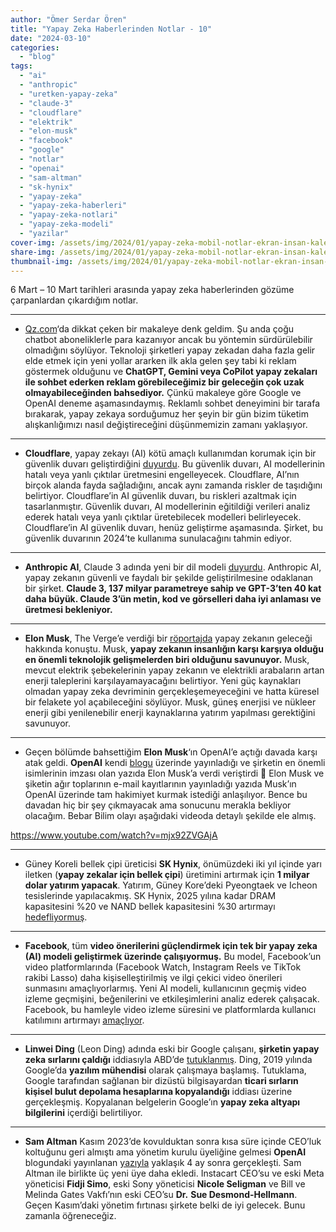 ```yaml
---
author: "Ömer Serdar Ören"
title: "Yapay Zeka Haberlerinden Notlar - 10"
date: "2024-03-10"
categories: 
  - "blog"
tags: 
  - "ai"
  - "anthropic"
  - "uretken-yapay-zeka"
  - "claude-3"
  - "cloudflare"
  - "elektrik"
  - "elon-musk"
  - "facebook"
  - "google"
  - "notlar"
  - "openai"
  - "sam-altman"
  - "sk-hynix"
  - "yapay-zeka"
  - "yapay-zeka-haberleri"
  - "yapay-zeka-notlari"
  - "yapay-zeka-modeli"
  - "yazilar"
cover-img: /assets/img/2024/01/yapay-zeka-mobil-notlar-ekran-insan-kalem-bin-image-creator-1.jpg
share-img: /assets/img/2024/01/yapay-zeka-mobil-notlar-ekran-insan-kalem-bin-image-creator-1.jpg
thumbnail-img: /assets/img/2024/01/yapay-zeka-mobil-notlar-ekran-insan-kalem-bin-image-creator-1.jpg
---
```


6 Mart – 10 Mart tarihleri arasında yapay zeka haberlerinden gözüme çarpanlardan çıkardığım notlar.

* * *

- [Qz.com](https://qz.com/openai-chatgpt-microsoft-copilot-google-gemini-ads-ai-1851306159)‘da dikkat çeken bir makaleye denk geldim. Şu anda çoğu chatbot aboneliklerle para kazanıyor ancak bu yöntemin sürdürülebilir olmadığını söylüyor. Teknoloji şirketleri yapay zekadan daha fazla gelir elde etmek için yeni yollar ararken ilk akla gelen şey tabi ki reklam göstermek olduğunu ve **ChatGPT, Gemini veya CoPilot yapay zekaları ile sohbet ederken reklam görebileceğimiz bir geleceğin çok uzak olmayabileceğinden bahsediyor.** Çünkü makaleye göre Google ve OpenAI deneme aşamasındaymış. Reklamlı sohbet deneyimini bir tarafa bırakarak, yapay zekaya sorduğumuz her şeyin bir gün bizim tüketim alışkanlığımızı nasıl değiştireceğini düşünmemizin zamanı yaklaşıyor.

* * *

- **Cloudflare**, yapay zekayı (AI) kötü amaçlı kullanımdan korumak için bir güvenlik duvarı geliştirdiğini [duyurdu](https://blog.cloudflare.com/firewall-for-ai). Bu güvenlik duvarı, AI modellerinin hatalı veya yanlı çıktılar üretmesini engelleyecek. Cloudflare, AI’nın birçok alanda fayda sağladığını, ancak aynı zamanda riskler de taşıdığını belirtiyor. Cloudflare’in AI güvenlik duvarı, bu riskleri azaltmak için tasarlanmıştır. Güvenlik duvarı, AI modellerinin eğitildiği verileri analiz ederek hatalı veya yanlı çıktılar üretebilecek modelleri belirleyecek. Cloudflare’in AI güvenlik duvarı, henüz geliştirme aşamasında. Şirket, bu güvenlik duvarının 2024’te kullanıma sunulacağını tahmin ediyor.

* * *

- **Anthropic AI**, Claude 3 adında yeni bir dil modeli [duyurdu](https://www.anthropic.com/news/claude-3-family). Anthropic AI, yapay zekanın güvenli ve faydalı bir şekilde geliştirilmesine odaklanan bir şirket. **Claude 3, 137 milyar parametreye sahip ve GPT-3’ten 40 kat daha büyük. Claude 3’ün metin, kod ve görselleri daha iyi anlaması ve üretmesi bekleniyor.**

* * *

- **Elon Musk**, The Verge’e verdiği bir [röportajda](https://www.windowscentral.com/software-apps/elon-musk-the-verge-of-ai-revolution-no-power) yapay zekanın geleceği hakkında konuştu. Musk, **yapay zekanın insanlığın karşı karşıya olduğu en önemli teknolojik gelişmelerden biri olduğunu savunuyor.** Musk, mevcut elektrik şebekelerinin yapay zekanın ve elektrikli arabaların artan enerji taleplerini karşılayamayacağını belirtiyor. Yeni güç kaynakları olmadan yapay zeka devriminin gerçekleşemeyeceğini ve hatta küresel bir felakete yol açabileceğini söylüyor. Musk, güneş enerjisi ve nükleer enerji gibi yenilenebilir enerji kaynaklarına yatırım yapılması gerektiğini savunuyor.

* * *

- Geçen bölümde bahsettiğim **Elon Musk**‘ın OpenAI’e açtığı davada karşı atak geldi. **OpenAI** kendi [blogu](https://openai.com/blog/openai-elon-musk) üzerinde yayınladığı ve şirketin en önemli isimlerinin imzası olan yazıda Elon Musk’a verdi veriştirdi 🙂 Elon Musk ve şiketin ağır toplarının e-mail kayıtlarının yayınladığı yazıda Musk’ın OpenAI üzerinde tam hakimiyet kurmak istediği anlaşılıyor. Bence bu davadan hiç bir şey çıkmayacak ama sonucunu merakla bekliyor olacağım. Bebar Bilim olayı aşağıdaki videoda detaylı şekilde ele almış.

<https://www.youtube.com/watch?v=mjx92ZVGAjA>

* * *

- Güney Koreli bellek çipi üreticisi **SK Hynix**, önümüzdeki iki yıl içinde yarı iletken (**yapay zekalar için bellek çipi**) üretimini artırmak için **1 milyar dolar yatırım yapacak**. Yatırım, Güney Kore’deki Pyeongtaek ve Icheon tesislerinde yapılacakmış. SK Hynix, 2025 yılına kadar DRAM kapasitesini %20 ve NAND bellek kapasitesini %30 artırmayı [hedefliyormuş](https://finance.yahoo.com/news/sk-hynix-investing-1-billion-015026355.html).

* * *

- **Facebook**, tüm **video önerilerini güçlendirmek için tek bir yapay zeka (AI) modeli geliştirmek üzerinde çalışıyormuş.** Bu model, Facebook’un video platformlarında (Facebook Watch, Instagram Reels ve TikTok rakibi Lasso) daha kişiselleştirilmiş ve ilgi çekici video önerileri sunmasını amaçlıyorlarmış. Yeni AI modeli, kullanıcının geçmiş video izleme geçmişini, beğenilerini ve etkileşimlerini analiz ederek çalışacak. Facebook, bu hamleyle video izleme süresini ve platformlarda kullanıcı katılımını artırmayı [amaçlıyor](https://www.cnbc.com/2024/03/06/facebook-working-on-single-ai-model-to-power-all-video-recommendations.html).

* * *

- **Linwei Ding** (Leon Ding) adında eski bir Google çalışanı, **şirketin yapay zeka sırlarını çaldığı** iddiasıyla ABD’de [tutuklanmış](https://www.engadget.com/a-former-google-engineer-was-arrested-for-allegedly-stealing-ai-secrets-for-chinese-rivals-010846023.html). Ding, 2019 yılında Google’da **yazılım mühendisi** olarak çalışmaya başlamış. Tutuklama, Google tarafından sağlanan bir dizüstü bilgisayardan **ticari sırların kişisel bulut depolama hesaplarına kopyalandığı** iddiası üzerine gerçekleşmiş. Kopyalanan belgelerin Google’ın **yapay zeka altyapı bilgilerini** içerdiği belirtiliyor.

* * *

- **Sam Altman** Kasım 2023’de kovulduktan sonra kısa süre içinde CEO’luk koltuğunu geri almıştı ama yönetim kurulu üyeliğine gelmesi **OpenAI** blogundaki yayınlanan [yazıyla](https://openai.com/blog/review-completed-altman-brockman-to-continue-to-lead-openai) yaklaşık 4 ay sonra gerçekleşti. Sam Altman ile birlikte üç yeni üye daha ekledi. Instacart CEO’su ve eski Meta yöneticisi **Fidji Simo**, eski Sony yöneticisi **Nicole Seligman** ve Bill ve Melinda Gates Vakfı’nın eski CEO’su **Dr.** **Sue Desmond-Hellmann**. Geçen Kasım’daki yönetim fırtınası şirkete belki de iyi gelecek. Bunu zamanla öğreneceğiz.
